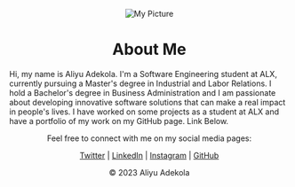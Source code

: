 <p align="center">
  <img src="https://pbs.twimg.com/profile_images/1635280999780356097/XCQeqNuy_400x400.jpg" alt="My Picture">
</p>

<h1 align="center">About Me</h1>

<p>Hi, my name is Aliyu Adekola. I'm a Software Engineering student at ALX, currently pursuing a Master's degree in Industrial and Labor Relations. I hold a Bachelor's degree in Business Administration and I am passionate about developing innovative software solutions that can make a real impact in people's lives. I have worked on some projects as a student at ALX and have a portfolio of my work on my GitHub page. Link Below.</p>

<p align="center">
  Feel free to connect with me on my social media pages:
</p>

<p align="center">
  <a href="https://twitter.com/realkingtino">Twitter</a> |
  <a href="https://www.linkedin.com/in/adekola-aliyu-a46484269">LinkedIn</a> |
  <a href="https://instagram.com/santiiino__">Instagram</a> |
  <a href="https://github.com/RealKingTino">GitHub</a>
</p>

<footer>
  <p align="center">© 2023 Aliyu Adekola</p>
</footer>

